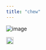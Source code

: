 ```yaml
---
title: "chew"
---
```


![image](https://gyazo.com/c8c045580e2a009be38147fdcd67f2d2/thumb/1000)

<img src='https://scrapbox.io/api/pages/nishio/en/icon' alt='en.icon' height="19.5"/>